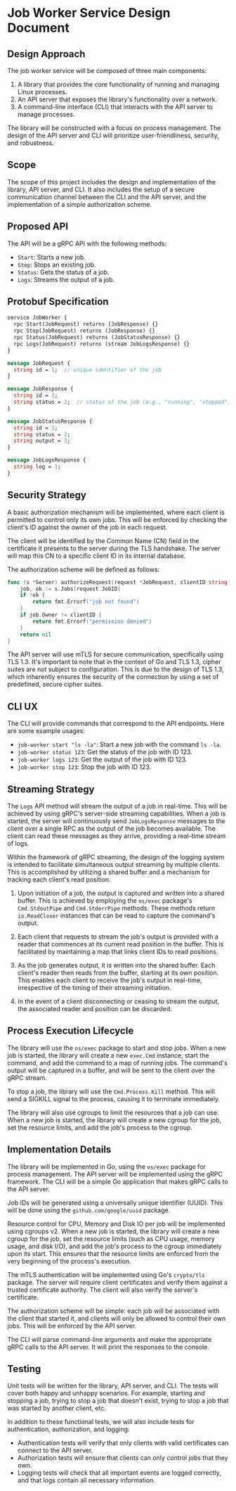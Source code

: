 # Job Worker Service Design Document

## Design Approach

The job worker service will be composed of three main components:

1. A library that provides the core functionality of running and managing Linux processes.
2. An API server that exposes the library's functionality over a network.
3. A command-line interface (CLI) that interacts with the API server to manage processes.

The library will be constructed with a focus on process management. The design of the API server and CLI will prioritize user-friendliness, security, and robustness.

## Scope

The scope of this project includes the design and implementation of the library, API server, and CLI. It also includes the setup of a secure communication channel between the CLI and the API server, and the implementation of a simple authorization scheme.

## Proposed API

The API will be a gRPC API with the following methods:

- `Start`: Starts a new job.
- `Stop`: Stops an existing job.
- `Status`: Gets the status of a job.
- `Logs`: Streams the output of a job.

## Protobuf Specification

```protobuf
service JobWorker {
  rpc Start(JobRequest) returns (JobResponse) {}
  rpc Stop(JobRequest) returns (JobResponse) {}
  rpc Status(JobRequest) returns (JobStatusResponse) {}
  rpc Logs(JobRequest) returns (stream JobLogsResponse) {}
}

message JobRequest {
  string id = 1;  // unique identifier of the job
}

message JobResponse {
  string id = 1;
  string status = 2;  // status of the job (e.g., "running", "stopped")
}

message JobStatusResponse {
  string id = 1;
  string status = 2;
  string output = 3;
}

message JobLogsResponse {
  string log = 1;
}
```

## Security Strategy

A basic authorization mechanism will be implemented, where each client is permitted to control only its own jobs. This will be enforced by checking the client's ID against the owner of the job in each request.

The client will be identified by the Common Name (CN) field in the certificate it presents to the server during the TLS handshake. The server will map this CN to a specific client ID in its internal database.

The authorization scheme will be defined as follows:

```go
func (s *Server) authorizeRequest(request *JobRequest, clientID string) error {
    job, ok := s.Jobs[request.JobID]
    if !ok {
        return fmt.Errorf("job not found")
    }
    if job.Owner != clientID {
        return fmt.Errorf("permission denied")
    }
    return nil
}
```

The API server will use mTLS for secure communication, specifically using TLS 1.3. It's important to note that in the context of Go and TLS 1.3, cipher suites are not subject to configuration. This is due to the design of TLS 1.3, which inherently ensures the security of the connection by using a set of predefined, secure cipher suites.

## CLI UX

The CLI will provide commands that correspond to the API endpoints. Here are some example usages:

- `job-worker start "ls -la"`: Start a new job with the command `ls -la`.
- `job-worker status 123`: Get the status of the job with ID 123.
- `job-worker logs 123`: Get the output of the job with ID 123.
- `job-worker stop 123`: Stop the job with ID 123.

## Streaming Strategy

The `Logs` API method will stream the output of a job in real-time. This will be achieved by using gRPC's server-side streaming capabilities. When a job is started, the server will continuously send `JobLogsResponse` messages to the client over a single RPC as the output of the job becomes available. The client can read these messages as they arrive, providing a real-time stream of logs.

Within the framework of gRPC streaming, the design of the logging system is intended to facilitate simultaneous output streaming by multiple clients. This is accomplished by utilizing a shared buffer and a mechanism for tracking each client's read position.

1. Upon initiation of a job, the output is captured and written into a shared buffer. This is achieved by employing the `os/exec` package's `Cmd.StdoutPipe` and `Cmd.StderrPipe` methods. These methods return `io.ReadCloser` instances that can be read to capture the command's output.

2. Each client that requests to stream the job's output is provided with a reader that commences at its current read position in the buffer. This is facilitated by maintaining a map that links client IDs to read positions.

3. As the job generates output, it is written into the shared buffer. Each client's reader then reads from the buffer, starting at its own position. This enables each client to receive the job's output in real-time, irrespective of the timing of their streaming initiation.

4. In the event of a client disconnecting or ceasing to stream the output, the associated reader and position can be discarded.

## Process Execution Lifecycle

The library will use the `os/exec` package to start and stop jobs. When a new job is started, the library will create a new `exec.Cmd` instance, start the command, and add the command to a map of running jobs. The command's output will be captured in a buffer, and will be sent to the client over the gRPC stream.

To stop a job, the library will use the `Cmd.Process.Kill` method. This will send a SIGKILL signal to the process, causing it to terminate immediately.

The library will also use cgroups to limit the resources that a job can use. When a new job is started, the library will create a new cgroup for the job, set the resource limits, and add the job's process to the cgroup.

## Implementation Details

The library will be implemented in Go, using the `os/exec` package for process management. The API server will be implemented using the gRPC framework. The CLI will be a simple Go application that makes gRPC calls to the API server.

Job IDs will be generated using a universally unique identifier (UUID). This will be done using the `github.com/google/uuid` package.

Resource control for CPU, Memory and Disk IO per job will be implemented using cgroups v2. When a new job is started, the library will create a new cgroup for the job, set the resource limits (such as CPU usage, memory usage, and disk I/O), and add the job's process to the cgroup immediately upon its start. This ensures that the resource limits are enforced from the very beginning of the process's execution.

The mTLS authentication will be implemented using Go's `crypto/tls` package. The server will require client certificates and verify them against a trusted certificate authority. The client will also verify the server's certificate.

The authorization scheme will be simple: each job will be associated with the client that started it, and clients will only be allowed to control their own jobs. This will be enforced by the API server.

The CLI will parse command-line arguments and make the appropriate gRPC calls to the API server. It will print the responses to the console.

## Testing

Unit tests will be written for the library, API server, and CLI. The tests will cover both happy and unhappy scenarios. For example, starting and stopping a job, trying to stop a job that doesn't exist, trying to stop a job that was started by another client, etc.

In addition to these functional tests, we will also include tests for authentication, authorization, and logging:

- Authentication tests will verify that only clients with valid certificates can connect to the API server.
- Authorization tests will ensure that clients can only control jobs that they own.
- Logging tests will check that all important events are logged correctly, and that logs contain all necessary information.
